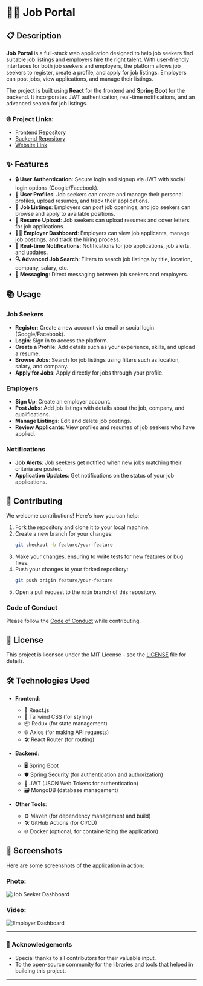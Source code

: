 
# 🧑‍💻 Job Portal

## 📋 Description

**Job Portal** is a full-stack web application designed to help job seekers find suitable job listings and employers hire the right talent. With user-friendly interfaces for both job seekers and employers, the platform allows job seekers to register, create a profile, and apply for job listings. Employers can post jobs, view applications, and manage their listings. 

The project is built using **React** for the frontend and **Spring Boot** for the backend. It incorporates JWT authentication, real-time notifications, and an advanced search for job listings.

### 🌐 Project Links:
- [Frontend Repository](https://github.com/Arrk01/JobPortal2/tree/main/frontend)
- [Backend Repository](https://github.com/Arrk01/JobPortal2/tree/main/backend)
- [Website Link](https://jobportal-frontend-sog4.onrender.com/)

## ✨ Features

- **🔒 User Authentication**: Secure login and signup via JWT with social login options (Google/Facebook).
- **👤 User Profiles**: Job seekers can create and manage their personal profiles, upload resumes, and track their applications.
- **📢 Job Listings**: Employers can post job openings, and job seekers can browse and apply to available positions.
- **📄 Resume Upload**: Job seekers can upload resumes and cover letters for job applications.
- **👨‍💼 Employer Dashboard**: Employers can view job applicants, manage job postings, and track the hiring process.
- **🔔 Real-time Notifications**: Notifications for job applications, job alerts, and updates.
- **🔍 Advanced Job Search**: Filters to search job listings by title, location, company, salary, etc.
- **💬 Messaging**: Direct messaging between job seekers and employers.

## 📚 Usage

### Job Seekers
- **Register**: Create a new account via email or social login (Google/Facebook).
- **Login**: Sign in to access the platform.
- **Create a Profile**: Add details such as your experience, skills, and upload a resume.
- **Browse Jobs**: Search for job listings using filters such as location, salary, and company.
- **Apply for Jobs**: Apply directly for jobs through your profile.

### Employers
- **Sign Up**: Create an employer account.
- **Post Jobs**: Add job listings with details about the job, company, and qualifications.
- **Manage Listings**: Edit and delete job postings.
- **Review Applicants**: View profiles and resumes of job seekers who have applied.

### Notifications
- **Job Alerts**: Job seekers get notified when new jobs matching their criteria are posted.
- **Application Updates**: Get notifications on the status of your job applications.

## 🤝 Contributing

We welcome contributions! Here's how you can help:

1. Fork the repository and clone it to your local machine.
2. Create a new branch for your changes:
   ```bash
   git checkout -b feature/your-feature
   ```
3. Make your changes, ensuring to write tests for new features or bug fixes.
4. Push your changes to your forked repository:
   ```bash
   git push origin feature/your-feature
   ```
5. Open a pull request to the `main` branch of this repository.

### Code of Conduct
Please follow the [Code of Conduct](CODE_OF_CONDUCT.md) while contributing.

## 📝 License

This project is licensed under the MIT License - see the [LICENSE](LICENSE) file for details.

## 🛠️ Technologies Used

- **Frontend**:
  - 🔧 React.js
  - 🎨 Tailwind CSS (for styling)
  - 📦 Redux (for state management)
  - 🌐 Axios (for making API requests)
  - 🛠️ React Router (for routing)
  
- **Backend**:
  - 🖥️ Spring Boot
  - 🛡️ Spring Security (for authentication and authorization)
  - 🔑 JWT (JSON Web Tokens for authentication)
  - 🗃️ MongoDB (database management)
  
- **Other Tools**:
  - ⚙️ Maven (for dependency management and build)
  - 🛠️ GitHub Actions (for CI/CD)
  - 🌐 Docker (optional, for containerizing the application)

## 📸 Screenshots

Here are some screenshots of the application in action:

### Photo:
![Job Seeker Dashboard](https://drive.google.com/file/d/1pJLDT3hweIyDJ4C7yVQcRooBQSeI2Vd6/view?usp=sharing)

### Video:
![Employer Dashboard](https://drive.google.com/file/d/1iqP9Ik2mqXtNxmDGcv7P37KRIj9sCfPQ/view?usp=sharing)

---

### 🙏 Acknowledgements
- Special thanks to all contributors for their valuable input.
- To the open-source community for the libraries and tools that helped in building this project.

---